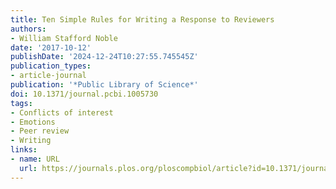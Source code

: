 ```yaml
---
title: Ten Simple Rules for Writing a Response to Reviewers
authors:
- William Stafford Noble
date: '2017-10-12'
publishDate: '2024-12-24T10:27:55.745545Z'
publication_types:
- article-journal
publication: '*Public Library of Science*'
doi: 10.1371/journal.pcbi.1005730
tags:
- Conflicts of interest
- Emotions
- Peer review
- Writing
links:
- name: URL
  url: https://journals.plos.org/ploscompbiol/article?id=10.1371/journal.pcbi.1005730
---
```


